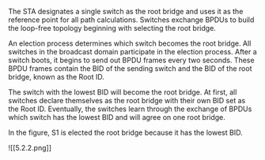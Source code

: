 The STA designates a single switch as the root bridge and uses it as the reference point for all path calculations. Switches exchange BPDUs to build the loop-free topology beginning with selecting the root bridge.

An election process determines which switch becomes the root bridge. All switches in the broadcast domain participate in the election process. After a switch boots, it begins to send out BPDU frames every two seconds. These BPDU frames contain the BID of the sending switch and the BID of the root bridge, known as the Root ID.

The switch with the lowest BID will become the root bridge. At first, all switches declare themselves as the root bridge with their own BID set as the Root ID. Eventually, the switches learn through the exchange of BPDUs which switch has the lowest BID and will agree on one root bridge.

In the figure, S1 is elected the root bridge because it has the lowest BID.

![[5.2.2.png]]

